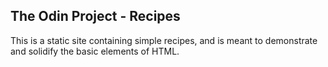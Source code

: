 ## The Odin Project - Recipes

This is a static site containing simple recipes, and is meant to demonstrate and solidify the basic elements of HTML.
